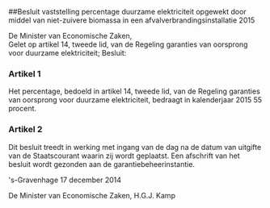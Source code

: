 <meta http-equiv='Content-Type' content='text/html; charset=utf-8' />

##Besluit vaststelling percentage duurzame elektriciteit opgewekt door middel van niet-zuivere biomassa in een afvalverbrandingsinstallatie 2015

De Minister van Economische Zaken,  
Gelet op artikel 14, tweede lid, van de Regeling garanties van oorsprong voor duurzame elektriciteit;
Besluit:    

### Artikel  1  

Het percentage, bedoeld in artikel 14, tweede lid, van de Regeling garanties van oorsprong voor duurzame elektriciteit, bedraagt in kalenderjaar 2015 55 procent. 

### Artikel  2  

Dit besluit treedt in werking met ingang van de dag na de datum van uitgifte van de Staatscourant waarin zij wordt geplaatst. Een afschrift van het besluit wordt gezonden aan de garantiebeheerinstantie. 

's-Gravenhage 
17 december 2014   

De 
Minister van Economische Zaken, 
H.G.J. Kamp     
